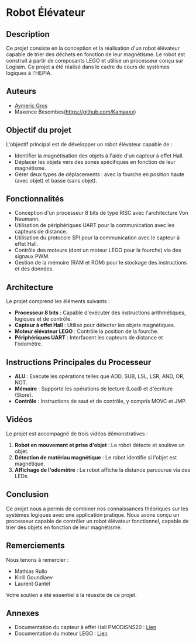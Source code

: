 # Robot Élévateur

## Description
Ce projet consiste en la conception et la réalisation d'un robot élévateur capable de trier des déchets en fonction de leur magnétisme. Le robot est construit à partir de composants LEGO et utilise un processeur conçu sur Logisim. Ce projet a été réalisé dans le cadre du cours de systèmes logiques à l'HEPIA.

## Auteurs
- [Aymeric Gros](https://github.com/Aymeric00)
- Maxence Besombes(https://github.com/Kamaxxx)

## Objectif du projet
L'objectif principal est de développer un robot élévateur capable de :
- Identifier la magnétisation des objets à l'aide d'un capteur à effet Hall.
- Déplacer les objets vers des zones spécifiques en fonction de leur magnétisme.
- Gérer deux types de déplacements : avec la fourche en position haute (avec objet) et basse (sans objet).

## Fonctionnalités
- Conception d'un processeur 8 bits de type RISC avec l'architecture Von Neumann.
- Utilisation de périphériques UART pour la communication avec les capteurs de distance.
- Utilisation du protocole SPI pour la communication avec le capteur à effet Hall.
- Contrôle des moteurs (dont un moteur LEGO pour la fourche) via des signaux PWM.
- Gestion de la mémoire (RAM et ROM) pour le stockage des instructions et des données.

## Architecture
Le projet comprend les éléments suivants :
- **Processeur 8 bits** : Capable d'exécuter des instructions arithmétiques, logiques et de contrôle.
- **Capteur à effet Hall** : Utilisé pour détecter les objets magnétiques.
- **Moteur élévateur LEGO** : Contrôle la position de la fourche.
- **Périphériques UART** : Interfacent les capteurs de distance et l'odomètre.

## Instructions Principales du Processeur
- **ALU** : Exécute les opérations telles que ADD, SUB, LSL, LSR, AND, OR, NOT.
- **Mémoire** : Supporte les opérations de lecture (Load) et d'écriture (Store).
- **Contrôle** : Instructions de saut et de contrôle, y compris MOVC et JMP.

## Vidéos
Le projet est accompagné de trois vidéos démonstratives :
1. **Robot en mouvement et prise d'objet** : Le robot détecte et soulève un objet.
2. **Détection de matériau magnétique** : Le robot identifie si l'objet est magnétique.
3. **Affichage de l'odomètre** : Le robot affiche la distance parcourue via des LEDs.

## Conclusion
Ce projet nous a permis de combiner nos connaissances théoriques sur les systèmes logiques avec une application pratique. Nous avons conçu un processeur capable de contrôler un robot élévateur fonctionnel, capable de trier des objets en fonction de leur magnétisme.

## Remerciements
Nous tenons à remercier :
- Mathias Rullo
- Kirill Goundiaev
- Laurent Gantel

Votre soutien a été essentiel à la réussite de ce projet.

## Annexes
- Documentation du capteur à effet Hall PMODISNS20 : [Lien](#lien-capteur)
- Documentation du moteur LEGO : [Lien](#lien-moteur)

